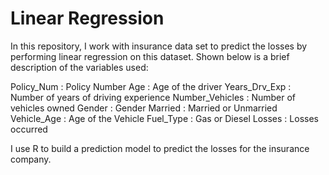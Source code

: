 # Linear Regression

In this repository, I work with insurance data set to predict the losses by performing linear regression on this dataset. Shown below is a brief description of the variables used:

Policy_Num      : Policy Number
Age             : Age of the driver
Years_Drv_Exp   : Number of years of driving experience
Number_Vehicles : Number of vehicles owned
Gender          : Gender
Married         : Married or Unmarried 
Vehicle_Age     : Age of the Vehicle
Fuel_Type       : Gas or Diesel
Losses          : Losses occurred 

I use R to build a prediction model to predict the losses for the insurance company.



